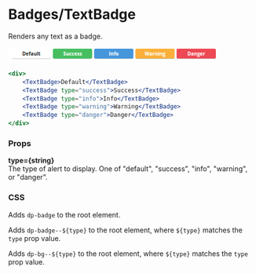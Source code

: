 Badges/TextBadge
================
Renders any text as a badge.

![TextBadge example](../../assets/images/text-badge-1.png)

```jsx
<div>
    <TextBadge>Default</TextBadge>
    <TextBadge type="success">Success</TextBadge>
    <TextBadge type="info">Info</TextBadge>
    <TextBadge type="warning">Warning</TextBadge>
    <TextBadge type="danger">Danger</TextBadge>
</div>
```

### Props

**type={string}**  
The type of alert to display. One of "default", "success", "info", "warning", or "danger".

### CSS
Adds `dp-badge` to the root element.

Adds `dp-badge--${type}` to the root element, where `${type}` matches the `type` prop value.

Adds `dp-bg--${type}` to the root element, where `${type}` matches the `type` prop value.